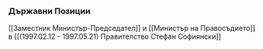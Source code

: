 ### Държавни Позиции
[[Заместник Министър-Председател]] и [[Министър на Правосъдието]] в [[(1997.02.12 - 1997.05.21) Правителство Стефан Софиянски]]